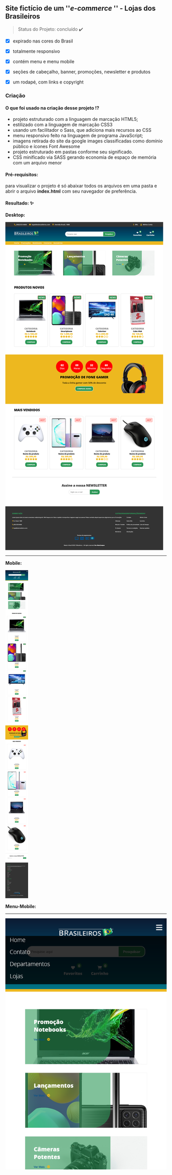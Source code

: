 ## Site fictício de um ''*e-commerce* ''  - Lojas dos Brasileiros

> Status do Projeto: concluído :heavy_check_mark:

- [x]  expirado nas cores do Brasil

- [x] totalmente responsivo
- [x] contém menu e menu mobile
- [x] seções de cabeçalho, banner, promoções, newsletter e produtos
- [x] um rodapé, com links e copyright 



### Criação  ###
#### O que foi usado na criação desse projeto !? ####
- projeto estruturado com a linguagem de marcação HTML5;
- estilizado com a linguagem  de marcação CSS3
- usando um facilitador o Sass, que adiciona mais recursos ao CSS
- menu responsivo feito na linguagem de programa JavaScript;
- imagens retirada do site da google images classificadas como domínio público  e ícones Font Awesome
- projeto estruturado em pastas conforme seu significado.
- CSS minificado via SASS gerando economia de espaço de memória com um arquivo menor




#### Pré-requisitos:
para visualizar o projeto é só abaixar todos os arquivos em uma pasta e abrir o arquivo **index.html** com seu navegador de preferência.



#### Resultado: ✨ 

**Desktop:**

![layout desktop](img/layout-laptop.png)



<hr>

**Mobile:**

![layout mobile](img/layout-mobile.png)

**Menu-Mobile:**

<hr>

![menu-mobole](img/menu-mobile.png)
